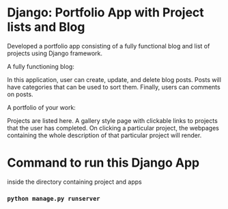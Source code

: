 # Django: Portfolio App with Project lists and Blog

Developed a portfolio app consisting of a fully functional blog and list of projects using Django framework. 

A fully functioning blog: 

In this application, user can create, update, and delete blog posts. Posts will have categories that can be used to sort them. Finally, users can comments on posts.

A portfolio of your work: 

Projects are listed here. A gallery style page with clickable links to projects that the user has completed. On clicking a particular project, the webpages containing the whole description of that particular project will render.

# Command to run this Django App 
inside the directory containing project and apps
### `python manage.py runserver`
